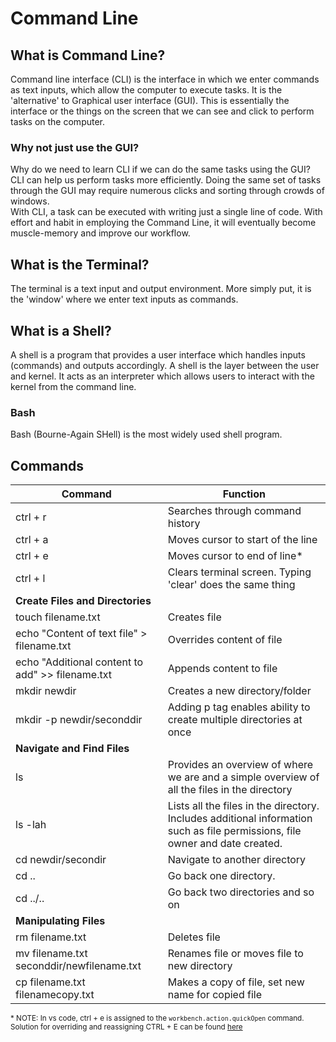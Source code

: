 
# Command Line

## What is Command Line?
Command line interface (CLI) is the interface in which we enter commands as text inputs, which allow the computer to execute tasks.
It is the 'alternative' to Graphical user interface (GUI). This is essentially the interface or the things on the screen that we can see and click to perform tasks on the computer.

### Why not just use the GUI?
Why do we need to learn CLI if we can do the same tasks using the GUI?  
CLI can help us perform tasks more efficiently. Doing the same set of tasks through the GUI may require numerous clicks and sorting through crowds of windows.  
With CLI, a task can be executed with writing just a single line of code. With effort and habit in employing the Command Line, it will eventually become muscle-memory and improve our workflow.


## What is the Terminal?
The terminal is a text input and output environment. More simply put, it is the 'window' where we enter text inputs as commands.  

## What is a Shell?
A shell is a program that provides a user interface which handles inputs (commands) and outputs accordingly. A shell is the layer between the user and kernel. It acts as an interpreter which allows users to interact with the kernel from the command line.

### Bash
Bash (Bourne-Again SHell) is the most widely used shell program. 


## Commands
| Command | Function |
|---------|----------|
| ctrl + r | Searches through command history |
| ctrl + a | Moves cursor to start of the line |
| ctrl + e | Moves cursor to end of line* |
| ctrl + l | Clears terminal screen. Typing 'clear' does the same thing |
|**Create Files and Directories**|
| touch filename.txt | Creates file |
| echo "Content of text file" > filename.txt | Overrides content of file |
| echo "Additional content to add" >> filename.txt | Appends content to file |
| mkdir newdir | Creates a new directory/folder |
| mkdir -p newdir/seconddir | Adding p tag enables ability to create multiple directories at once |  
| **Navigate and Find Files** |
| ls | Provides an overview of where we are and a simple overview of all the files in the directory |
| ls -lah | Lists all the files in the directory. Includes additional information such as file permissions, file owner and date created. |
| cd newdir/secondir | Navigate to another directory |
| cd .. | Go back one directory. |
| cd ../.. | Go back two directories and so on |
| **Manipulating Files** |
| rm filename.txt | Deletes file |
| mv filename.txt seconddir/newfilename.txt | Renames file or moves file to new directory |
| cp filename.txt filenamecopy.txt | Makes a copy of file, set new name for copied file |

  

<sub>* NOTE: In vs code, ctrl + e is assigned to the `workbench.action.quickOpen` command.  
Solution for overriding and reassigning CTRL + E can be found [here](https://github.com/Microsoft/vscode/issues/59304)</sub>





